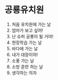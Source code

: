 # 공룡유치원
1. 처음 유치원에 가는 날
2. 엄마가 보고 싶어!
3. 난 슈퍼 공룡이 될 거야!
4. 현장학습 가는 날
5. 바다에 가는 날
6. 내가 대장이야!
7. 소풍 가는 날
8. 소방 훈련 하는 날
9. 생각하는 의자
